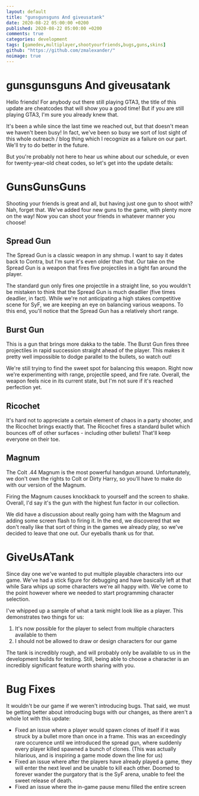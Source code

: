 ```yaml
---
layout: default
title: "gunsgunsguns And giveusatank"
date: 2020-08-22 05:00:00 +0200
published: 2020-08-22 05:00:00 +0200
comments: true
categories: development
tags: [gamedev,multiplayer,shootyourfriends,bugs,guns,skins]
github: "https://github.com/zmalexander/"
noimage: true
---
```

# gunsgunsguns And giveusatank
Hello friends! For anybody out there still playing GTA3, the title of this update are cheatcodes that will show you a good time!<!--more-->
But if you are still playing GTA3, I'm sure you already knew that.

It's been a while since the last time we reached out, but that doesn't mean we haven't been busy! In fact, we've been so busy we sort of lost sight of this whole outreach / blog thing which I recognize as a failure on our part. We'll try to do better in the future.

But you're probably not here to hear us whine about our schedule, or even for twenty-year-old cheat codes, so let's get into the update details:

# GunsGunsGuns
Shooting your friends is great and all, but having just one gun to shoot with? Nah, forget that. We've added four new guns to the game, with plenty more on the way! Now you can shoot your friends in whatever manner you choose!

## Spread Gun
The Spread Gun is a classic weapon in any shmup. I want to say it dates back to Contra, but I'm sure it's even older than that. Our take on the Spread Gun is a weapon that fires five projectiles in a tight fan around the player.

The standard gun only fires one projectile in a straight line, so you wouldn't be mistaken to think that the Spread Gun is much deadlier (five times deadlier, in fact). While we're not anticipating a high stakes competitive scene for SyF, we are keeping an eye on balancing various weapons. To this end, you'll notice that the Spread Gun has a relatively short range.

## Burst Gun
This is a gun that brings more dakka to the table. The Burst Gun fires three projectiles in rapid succession straight ahead of the player. This makes it pretty well impossible to dodge parallel to the bullets, so watch out!

We're still trying to find the sweet spot for balancing this weapon. Right now we're experimenting with range, projectile speed, and fire rate. Overall, the weapon feels nice in its current state, but I'm not sure if it's reached perfection yet.

## Ricochet
It's hard not to appreciate a certain element of chaos in a party shooter, and the Ricochet brings exactly that. The Ricochet fires a standard bullet which bounces off of other surfaces - including other bullets! That'll keep everyone on their toe.

## Magnum
The Colt .44 Magnum is the most powerful handgun around. Unfortunately, we don't own the rights to Colt or Dirty Harry, so you'll have to make do with our version of the Magnum.

Firing the Magnum causes knockback to yourself and the screen to shake. Overall, I'd say it's the gun with the highest fun factor in our collection.

We did have a discussion about really going ham with the Magnum and adding some screen flash to firing it. In the end, we discovered that we don't really like that sort of thing in the games we already play, so we've decided to leave that one out. Our eyeballs thank us for that.

# GiveUsATank
Since day one we've wanted to put multiple playable characters into our game. We've had a stick figure for debugging and have basically left at that while Sara whips up some characters we're all happy with. We've come to the point however where we needed to start programming character selection.

I've whipped up a sample of what a tank might look like as a player. This demonstrates two things for us:
1. It's now possible for the player to select from multiple characters available to them
1. I should not be allowed to draw or design characters for our game

The tank is incredibly rough, and will probably only be available to us in the development builds for testing. Still, being able to choose a character is an incredibly significant feature worth sharing with you.

# Bug Fixes
It wouldn't be our game if we weren't introducing bugs. That said, we must be getting better about introducing bugs with our changes, as there aren't a whole lot with this update:
* Fixed an issue where a player would spawn clones of itself if it was struck by a bullet more than once in a frame. This was an exceedingly rare occurence until we introduced the spread gun, where suddenly every player killed spawned a bunch of clones. (This was actually hilarious, and is inspiring a game mode down the line for us)
* Fixed an issue where after the players have already played a game, they will enter the next level and be unable to kill each other. Doomed to forever wander the purgatory that is the SyF arena, unable to feel the sweet release of death.
* Fixed an issue where the in-game pause menu filled the entire screen
